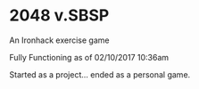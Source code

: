 # 2048 v.SBSP

An Ironhack exercise game

Fully Functioning as of 02/10/2017 10:36am

Started as a project... ended as a personal game.
